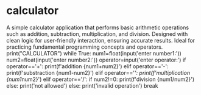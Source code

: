 # calculator
A simple calculator application that performs basic arithmetic operations such as addition, subtraction, multiplication, and division. Designed with clean logic for user-friendly interaction, ensuring accurate results. Ideal for practicing fundamental programming concepts and operators.
print("CALCULATOR")
while True:
    num1=float(input('enter number1:'))
    num2=float(input('enter number2:'))
    operator=input('enter operator:')
    if operator=='+':
        print(f'addition {num1+num2}')
    elif operator=='-':
        print(f'substraction {num1-num2}')
    elif operator=='*':
        print(f'multiplication {num1*num2}')
    elif operator=='/':
        if num2!=0:
            print(f'division {num1/num2}')
        else:
            print('not allowed')
    else:
        print('invalid operation')
    break

